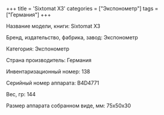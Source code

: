 +++
title = 'Sixtomat X3'
categories = ["Экспонометр"]
tags = ["Германия"]
+++

Название модели, книги: Sixtomat X3

Бренд, издательство, фабрика, завод: Экспонометр

Категория: Экспонометр

Страна производитель: Германия

Инвентаризационный номер: 138

Серийный номер аппарата: B4D4771

Вес, гр: 144

Размер аппарата  собранном виде, мм: 75х50х30

